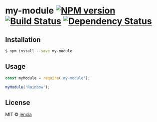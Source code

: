 # my-module [![NPM version][npm-image]][npm-url] [![Build Status][travis-image]][travis-url] [![Dependency Status][daviddm-image]][daviddm-url]
> 

## Installation

```sh
$ npm install --save my-module
```

## Usage

```js
const myModule = require('my-module');

myModule('Rainbow');
```
## License

MIT © [jencia]()


[npm-image]: https://badge.fury.io/js/my-module.svg
[npm-url]: https://npmjs.org/package/my-module
[travis-image]: https://travis-ci.com/jencia/my-module.svg?branch=master
[travis-url]: https://travis-ci.com/jencia/my-module
[daviddm-image]: https://david-dm.org/jencia/my-module.svg?theme=shields.io
[daviddm-url]: https://david-dm.org/jencia/my-module
